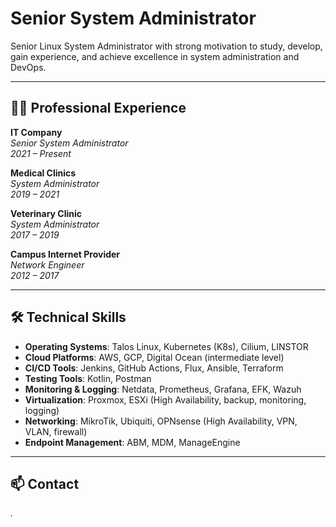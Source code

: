 # Senior System Administrator

Senior Linux System Administrator with strong motivation to study, develop, gain experience, and achieve excellence in system administration and DevOps.

---

## 🧑‍💻 Professional Experience

**IT Company**  
*Senior System Administrator*  
_2021 – Present_

**Medical Clinics**  
*System Administrator*  
_2019 – 2021_

**Veterinary Clinic**  
*System Administrator*  
_2017 – 2019_

**Campus Internet Provider**  
*Network Engineer*  
_2012 – 2017_

---

## 🛠️ Technical Skills

- **Operating Systems**: Talos Linux, Kubernetes (K8s), Cilium, LINSTOR  
- **Cloud Platforms**: AWS, GCP, Digital Ocean (intermediate level)  
- **CI/CD Tools**: Jenkins, GitHub Actions, Flux, Ansible, Terraform  
- **Testing Tools**: Kotlin, Postman  
- **Monitoring & Logging**: Netdata, Prometheus, Grafana, EFK, Wazuh  
- **Virtualization**: Proxmox, ESXi (High Availability, backup, monitoring, logging)  
- **Networking**: MikroTik, Ubiquiti, OPNsense (High Availability, VPN, VLAN, firewall)  
- **Endpoint Management**: ABM, MDM, ManageEngine  

---

## 📫 Contact

_._
